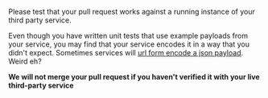 Please test that your pull request works against a running instance of your third party service.

Even though you have written unit tests that use example payloads from your service, you may find that your service encodes it in a way that you didn't expect. Sometimes services will [url form encode a json payload](https://github.com/gitterHQ/services/blob/master/lib/travis/examples/fixed.form). Weird eh?

**We will not merge your pull request if you haven't verified it with your live third-party service**
